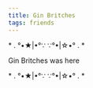 ```yaml
---
title: Gin Britches
tags: friends
---
```

\* . °•★|•°∵ ∵°•|☆•° . *

Gin Britches was here

\* . °•★|•°∵ ∵°•|☆•° . *